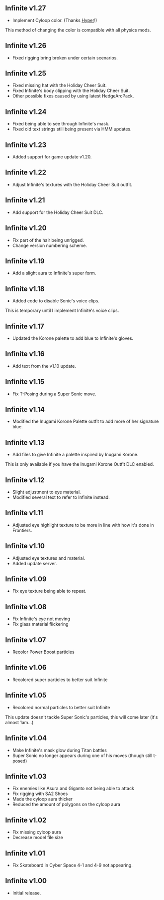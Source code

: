 ## Infinite v1.27
- Implement Cyloop color. (Thanks [Hyper](https://gamebanana.com/members/1673715)!)

This method of changing the color is compatible with all physics mods.

## Infinite v1.26
- Fixed rigging bring broken under certain scenarios.

## Infinite v1.25
- Fixed missing hat with the Holiday Cheer Suit.
- Fixed Infinite's body clipping with the Holiday Cheer Suit.
- Other possible fixes caused by using latest HedgeArcPack.

## Infinite v1.24
- Fixed being able to see through Infinite's mask.
- Fixed old text strings still being present via HMM updates.

## Infinite v1.23
- Added support for game update v1.20.

## Infinite v1.22
- Adjust Infinite's textures with the Holiday Cheer Suit outfit.

## Infinite v1.21
- Add support for the Holiday Cheer Suit DLC.

## Infinite v1.20
- Fix part of the hair being unrigged.
- Change version numbering scheme.

## Infinite v1.19
- Add a slight aura to Infinite's super form.

## Infinite v1.18
- Added code to disable Sonic's voice clips.

This is temporary until I implement Infinite's voice clips.

## Infinite v1.17
- Updated the Korone palette to add blue to Infinite's gloves.

## Infinite v1.16
- Add text from the v1.10 update.

## Infinite v1.15
- Fix T-Posing during a Super Sonic move.

## Infinite v1.14
- Modified the Inugami Korone Palette outfit to add more of her signature blue.

## Infinite v1.13
- Add files to give Infinite a palette inspired by Inugami Korone.

This is only available if you have the Inugami Korone Outfit DLC enabled.

## Infinite v1.12
- Slight adjustment to eye material.
- Modified several text to refer to Infinite instead.

## Infinite v1.11
- Adjusted eye highlight texture to be more in line with how it's done in Frontiers.

## Infinite v1.10
- Adjusted eye textures and material.
- Added update server.

## Infinite v1.09
- Fix eye texture being able to repeat.

## Infinite v1.08
- Fix Infinite's eye not moving
- Fix glass material flickering

## Infinite v1.07
- Recolor Power Boost particles

## Infinite v1.06
- Recolored super particles to better suit Infinite

## Infinite v1.05
- Recolored normal particles to better suit Infinite

This update doesn't tackle Super Sonic's particles, this will come later (it's almost 1am...)

## Infinite v1.04
- Make Infinite's mask glow during Titan battles
- Super Sonic no longer appears during one of his moves (though still t-posed)

## Infinite v1.03
- Fix enemies like Asura and Giganto not being able to attack
- Fix rigging with SA2 Shoes
- Made the cyloop aura thicker
- Reduced the amount of polygons on the cyloop aura

## Infinite v1.02
- Fix missing cyloop aura
- Decrease model file size

## Infinite v1.01
- Fix Skateboard in Cyber Space 4-1 and 4-9 not appearing.

## Infinite v1.00
- Initial release.
